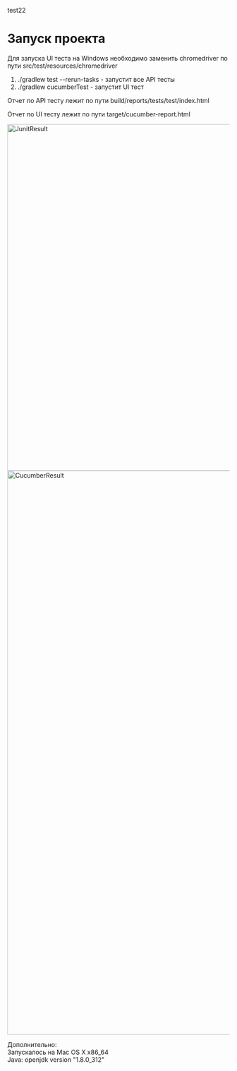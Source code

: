test22
# Запуск проекта

Для запуска UI теста на Windows необходимо заменить chromedriver по пути src/test/resources/chromedriver 

1) ./gradlew test --rerun-tasks - запустит все API тесты
2) ./gradlew cucumberTest - запустит UI тест

Отчет по API тесту лежит по пути build/reports/tests/test/index.html

Отчет по UI тесту лежит по пути target/cucumber-report.html

<img width="786" alt="JunitResult" src="https://user-images.githubusercontent.com/52101777/159156656-3b42e7a7-c1f5-46fb-b48e-be09b3a53969.png">
<img width="1279" alt="CucumberResult" src="https://user-images.githubusercontent.com/52101777/159156674-532293b1-6384-4c1a-b5ab-c44f9c857f7e.png">


Дополнительно:  
Запускалось на Mac OS X x86_64  
Java: openjdk version "1.8.0_312" 
